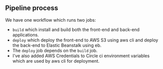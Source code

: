 ## Pipeline process

We have one workflow which runs two jobs:

-   `build` which install and build both the front-end and back-end applications.
-   `deploy` which deploy the front-end to AWS S3 using aws cli and deploy the back-end to Elastic Beanstalk using eb.
-   The `deploy` job depends on the `build` job.
-   I've also added AWS Credentials to Circle ci environment variables which are used by aws cli for deployment.
